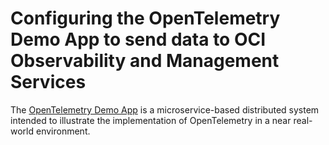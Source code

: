 # Configuring the OpenTelemetry Demo App to send data to OCI Observability and Management Services

The [OpenTelemetry Demo App](https://opentelemetry.io/docs/kubernetes/helm/demo/) is a microservice-based distributed system intended to illustrate the implementation of OpenTelemetry in a near real-world environment.
